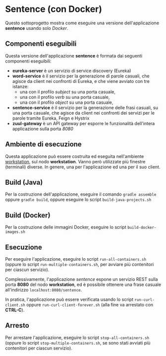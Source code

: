# Sentence (con Docker)

Questo sottoprogetto mostra come eseguire una versione dell'applicazione **sentence** usando solo *Docker*. 

## Componenti eseguibili

Questa versione dell'applicazione **sentence** è formata dai seguenti componenti eseguibili: 

* **eureka-server** è un servizio di service discovery (Eureka)
* **word-service** è il servizio per la generazione di parole casuali, che agisce da client nei confronti di Eureka, e che viene avviato con tre istanze: 
  * una con il profilo *subject* su una porta casuale, 
  * una con il profilo *verb* su una porta casuale, 
  * una con il profilo *object* su una porta casuale, 
* **sentence-service** è il servizio per la generazione delle frasi casuali, su una porta casuale, che agisce da client nei confronti dei servizi per le parole tramite Eureka, Feign e Hystrix 
* **zuul-gateway** è un API gateway per esporre le funzionalità dell'intera applicazione sulla porta *8080* 

## Ambiente di esecuzione 

Questa applicazione può essere costruita ed eseguita nell'ambiente [workstation](../../environments/workstation/), sul nodo **workstation**. 
Vanno però utilizzate più finestre (terminali) diverse. In genere, una per l'applicazione ed una per il suo client.  

## Build (Java) 

Per la costruzione dell'applicazione, eseguire il comando `gradle assemble` oppure `gradle build`, oppure eseguire lo script `build-java-projects.sh`

## Build (Docker) 

Per la costruzione delle immagini Docker, eseguire lo script `build-docker-images.sh` 

## Esecuzione 

Per eseguire l'applicazione, eseguire lo script `run-all-containers.sh` (oppure lo script `run-multiple-containers.sh`, per avviare più contenitori per ciascun servizio). 

Complessivamente, l'applicazione *sentence* espone un servizio REST sulla porta **8080** del nodo **workstation**, 
ed è possibile ottenere una frase casuale all'indirizzo `localhost:8080/sentence`.

In pratica, l'applicazione può essere verificata usando lo script `run-curl-client.sh` oppure `run-curl-client-forever.sh` (alla fine va arrestato con **CTRL-C**). 

## Arresto 

Per arrestare l'applicazione, eseguire lo script `stop-all-containers.sh` (oppure lo script `stop-multiple-containers.sh`, se sono stati avviati più contenitori per ciascun servizio). 

